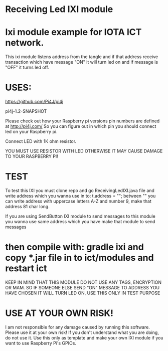 # Receiving Led IXI module

# Ixi module example for IOTA ICT network.

This ixi module listens address from the tangle and if that address receive transaction which have message "ON"
it will turn led on and if message is "OFF" it turns led off.

# USES:

https://github.com/Pi4J/pi4j

pi4j-1.2-SNAPSHOT

Please check out how your Raspberry pi versions pin numbers are defined at http://pi4j.com/ So you can figure out in which pin you should connect led on your Raspberry pi.

Connect LED with 1K ohm resistor.

YOU MUST USE RESISTOR WITH LED OTHERWISE IT MAY CAUSE DAMAGE TO YOUR RASPBERRY PI!

# TEST

 To test this IXI you must clone repo and go ReceivingLedIXI.java file and write address which you wanna use in to:
 t.address = ""; between "" you can write address with uppercase letters A-Z and number 9, make that address 81 char long.

 If you are using SendButton IXI module to send messages to this module you wanna use same address which you have make
 that module to send messages
 
 # then compile with: gradle ixi and copy *.jar file in to ict/modules and restart ict
 
 KEEP IN MIND THAT THIS MODULE DO NOT USE ANY TAGS, ENCRYPTION OR MAM. 
 SO IF SOMEONE ELSE SEND "ON" MESSAGE TO ADDRESS YOU HAVE CHOSEN
 IT WILL TURN LED ON, USE THIS ONLY IN TEST PURPOSE


# USE AT YOUR OWN RISK!

I am not responsible for any damage caused by running this software. Please use it at your own risk! If you don't understand what you are doing, do not use it. Use this only as template and make your own IXI module if you want to use Raspberry Pi's GPIOs.
